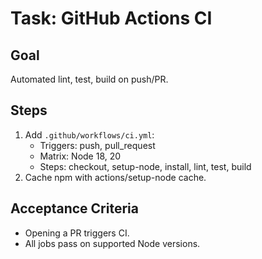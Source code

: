 # Task: GitHub Actions CI

## Goal
Automated lint, test, build on push/PR.

## Steps
1. Add `.github/workflows/ci.yml`:
   - Triggers: push, pull_request
   - Matrix: Node 18, 20
   - Steps: checkout, setup-node, install, lint, test, build
2. Cache npm with actions/setup-node cache.

## Acceptance Criteria
- Opening a PR triggers CI.
- All jobs pass on supported Node versions.
